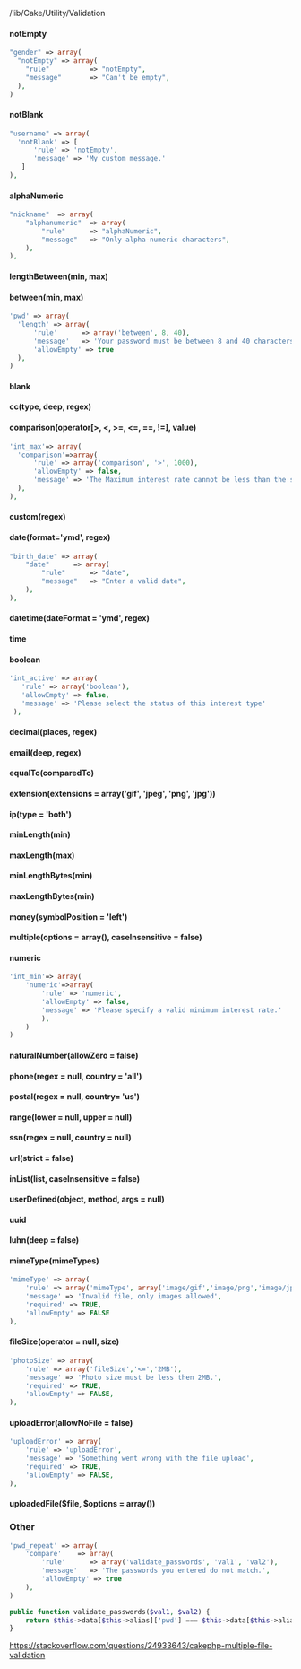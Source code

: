 /lib/Cake/Utility/Validation

#### notEmpty 
```php
"gender" => array(
  "notEmpty" => array(
    "rule"          => "notEmpty",
    "message"       => "Can't be empty",
  ),
)
```

#### notBlank 
```php
"username" => array(
  'notBlank' => [
      'rule' => 'notEmpty',
      'message' => 'My custom message.'
   ]
),
```

#### alphaNumeric 
```php
"nickname"  => array(
    "alphanumeric"  => array(
        "rule"      => "alphaNumeric",
        "message"   => "Only alpha-numeric characters",
    ),
),
```

#### lengthBetween(min, max) 

#### between(min, max)
```php
'pwd' => array(
  'length' => array(
      'rule'      => array('between', 8, 40),
      'message'   => 'Your password must be between 8 and 40 characters.',
      'allowEmpty' => true
  ),
)
```
#### blank

#### cc(type, deep, regex)

#### comparison(operator[>, <, >=, <=, ==, !=], value)
```php
'int_max'=> array(
  'comparison'=>array(
      'rule' => array('comparison', '>', 1000),
      'allowEmpty' => false,
      'message' => 'The Maximum interest rate cannot be less than the special rate.'
  ),
),
```
#### custom(regex)

#### date(format='ymd', regex)
```php
"birth_date" => array(
    "date"      => array(
        "rule"      => "date",
        "message"   => "Enter a valid date",
    ),
),
```

#### datetime(dateFormat = 'ymd', regex)

#### time

#### boolean
```php
'int_active' => array(
   'rule' => array('boolean'),
   'allowEmpty' => false,
   'message' => 'Please select the status of this interest type'
 ),
```
#### decimal(places, regex)

#### email(deep, regex)

#### equalTo(comparedTo)

#### extension(extensions = array('gif', 'jpeg', 'png', 'jpg'))

#### ip(type = 'both')

#### minLength(min)

#### maxLength(max)

#### minLengthBytes(min)

#### maxLengthBytes(min)

#### money(symbolPosition = 'left')

#### multiple(options = array(), caseInsensitive = false)

#### numeric
```php
'int_min'=> array(
    'numeric'=>array(
        'rule' => 'numeric',
        'allowEmpty' => false,
        'message' => 'Please specify a valid minimum interest rate.'
        ),
    )
)
```
#### naturalNumber(allowZero = false)

#### phone(regex = null, country = 'all')

#### postal(regex = null, country= 'us')

#### range(lower = null, upper = null)

#### ssn(regex = null, country = null)

#### url(strict = false)

#### inList(list, caseInsensitive = false)

#### userDefined(object, method, args = null)

#### uuid

#### luhn(deep = false)

#### mimeType(mimeTypes)
```php
'mimeType' => array(
    'rule' => array('mimeType', array('image/gif','image/png','image/jpg','image/jpeg')),
    'message' => 'Invalid file, only images allowed',
    'required' => TRUE,
    'allowEmpty' => FALSE
),
```
#### fileSize(operator = null, size)
```php
'photoSize' => array(
    'rule' => array('fileSize','<=','2MB'),
    'message' => 'Photo size must be less then 2MB.',
    'required' => TRUE,
    'allowEmpty' => FALSE,
),
```
#### uploadError(allowNoFile = false)
```php
'uploadError' => array(
    'rule' => 'uploadError',
    'message' => 'Something went wrong with the file upload',
    'required' => TRUE,
    'allowEmpty' => FALSE,
),
```

#### uploadedFile($file, $options = array())

### Other
```php
'pwd_repeat' => array(
    'compare'    => array(
        'rule'      => array('validate_passwords', 'val1', 'val2'),
        'message'   => 'The passwords you entered do not match.',
        'allowEmpty' => true
    ),
)

public function validate_passwords($val1, $val2) {
    return $this->data[$this->alias]['pwd'] === $this->data[$this->alias]['pwd_repeat']
}
```


https://stackoverflow.com/questions/24933643/cakephp-multiple-file-validation


